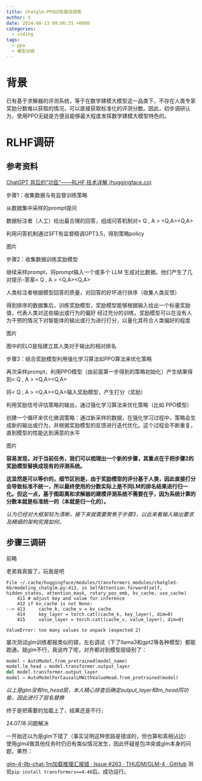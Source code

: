 ```yaml
---
title: chatglm-PPO训练路径探索
author: X
date: 2024-08-13 09:06:31 +0800
categories:
  - coding
tags:
  - ppo
  - 模型训练
---
```

# 背景

已有基于求解器的评测系统，等于在数学建模大模型这一品类下，不存在人类专家奖励分数难以获取的情况，可以直接获取标准化的评测分数。因此，初步调研认为，使用PPO无疑是方便且能够最大程度发挥数学建模大模型特色的。

# RLHF调研

## 参考资料

[ChatGPT 背后的“功臣”——RLHF 技术详解 (huggingface.co)](https://huggingface.co/blog/zh/rlhf)

步骤1：收集数据与有监督训练策略

从数据集中采样的prompt提问

数据标注者（人工）给出最合理的回答，组成问答机制对< Q , A > <Q,A><Q,A>

利用问答机制通过SFT有监督精调GPT3.5，得到策略policy

图片

步骤2：收集数据训练奖励模型

继续采样prompt，将prompt输入一个或多个 LLM 生成对比数据。他们产生了几对提示-答案< Q , A > <Q,A><Q,A>

人类标注者根据模型回答的质量，对回答的好坏进行排序（收集人类反馈）

得到排序的数据集后，训练奖励模型，奖励模型能够根据输入给出一个标量奖励值，代表人类对这些输出或行为的偏好
经过充分的训练，奖励模型可以在没有人为干预的情况下对智能体的输出或行为进行打分，以量化其符合人类偏好的程度

图片

图中的ELO是指建立其人类对于输出的相对排名

步骤3：结合奖励模型利用强化学习算法如PPO算法来优化策略

再次采样prompt，利用PPO模型（由前面第一步得到的策略初始化）产生结果得到< Q , A > <Q,A><Q,A>

将< Q , A > <Q,A><Q,A>输入奖励模型，产生打分（奖励）

利用奖励信号评估策略的输出，通过强化学习算法来优化策略（比如 PPO模型）

创建一个循环来优化微调策略：通过新采样的数据，在强化学习过程中，策略会生成新的输出或行为，并根据奖励模型的反馈进行迭代优化。这个过程会不断重复，直到模型的性能达到满意的水平

图片

**容易发现，对于当前任务，我们可以梳理出一个新的步骤，其重点在于把步骤2的奖励模型替换成现有的评测系统。**

**这显然是可以等价的，细节区别是，由于奖励模型的评分基于人类，因此直接打分会导致标准不统一，所以最终使用的分数实际上是不同LM的排名结果进行归一化。但这一点，基于图距离和求解器的建模评测系统不需要在乎，因为系统计算的分数本就是标准统一的（本就是归一化的）。**

*认为已经对大框架较为清晰，接下来就需要聚焦于步骤3，以此来看输入输出要求及精细的架构究竟如何。*

## 步骤三调研

前略

老弟我真服了，玩我是吧

```
File ~/.cache/huggingface/modules/transformers_modules/chatglm3-6b/modeling_chatglm.py:413, in SelfAttention.forward(self, hidden_states, attention_mask, rotary_pos_emb, kv_cache, use_cache)
    411 # adjust key and value for inference
    412 if kv_cache is not None:
--> 413     cache_k, cache_v = kv_cache
    414     key_layer = torch.cat((cache_k, key_layer), dim=0)
    415     value_layer = torch.cat((cache_v, value_layer), dim=0)

ValueError: too many values to unpack (expected 2)
```

屡次测试glm训练都报类似的错，左右调试（下了llama3和gpt2等各种模型）都能跑通，就glm不行，我说咋了呢，对齐都对到模型层级别了：

```python
model = AutoModel.from_pretrained(model_name)
model.lm_head = model.transformer.output_layer
del model.transformer.output_layer
model = AutoModelForCausalLMWithValueHead.from_pretrained(model)
```

*以上是glm没有lm_head层，本人精心排查后确定output_layer和lm_head同功能，因此进行了层名替换*

终于是把需要的加载上了，结果还是不行，

24.07.18 问题解决

一开始还以为是glm下错了（事实证明这种思路是错误的，但也算和真相沾边）
使用glm4做其他任务时仍旧有类似情况发生，因此怀疑是包冲突或glm本身的问题，果然：

[glm-4-9b-chat-1m加载推理汇报错 · Issue #263 · THUDM/GLM-4 · GitHub](https://github.com/THUDM/GLM-4/issues/263)
测验`pip install transformers==4.40`后，成功运行。
